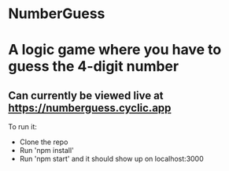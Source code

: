 # NumberGuess
# A logic game where you have to guess the 4-digit number
## Can currently be viewed live at https://numberguess.cyclic.app 

To run it:
  -  Clone the repo
  -  Run 'npm install'
  -  Run 'npm start' and it should show up on localhost:3000

